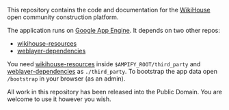 This repository contains the code and documentation for the [WikiHouse]
open community construction platform.

The application runs on [Google App Engine].  It depends on two other repos:

* [wikihouse-resources]
* [weblayer-dependencies]

You need [wikihouse-resources] inside `$AMPIFY_ROOT/third_party` and
[weblayer-dependencies] as `./third_party`.  To bootstrap the app data
open `/bootstrap` in your browser (as an admin).

All work in this repository has been released into the Public Domain.
You are welcome to use it however you wish.

[WikiHouse]: http://wikihouse.cc
[Google App Engine]: http://code.google.com/appengine/
[wikihouse-resources]: http://github.com/thruflo/wikihouse-resources
[weblayer-dependencies]: http://github.com/thruflo/weblayer-dependencies
